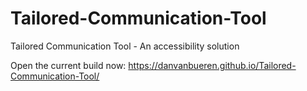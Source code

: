 # Tailored-Communication-Tool
Tailored Communication Tool - An accessibility solution

Open the current build now: https://danvanbueren.github.io/Tailored-Communication-Tool/
